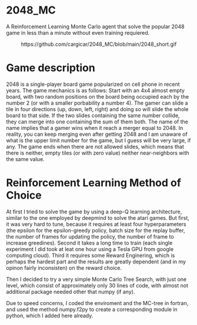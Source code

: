 # 2048_MC

A Reinforcement Learning Monte Carlo agent that solve the popular 2048 game in less than a minute without even training requiered.

<p align = "center">
 https://github.com/cargicar/2048_MC/blob/main/2048_short.gif
</p>

# Game description

2048 is a single-player board game popularized on cell phone in recent years. The game mechanics is as follows: Start with an 4x4 almost empty board, with two random positions on the board being occupied each by the number 2 (or with a smaller porbability a number 4). The gamer can slide a tile in four directions (up, down, left, right) and doing so will slide the whole board to that side. If the two slides containing the same number collide, they can merge into one containing the sum of them both. The name of the name implies that a gamer wins when it reach a merger equal to 2048. In reality, you can keep merging even after getting 2048 and I am unaware of what is the upper limit number for the game, but I guess will be very large, if any. The game ends when there are not allowed slides, which means that there is neither, empty tiles (or with zero value) neither near-neighbors with the same value.

# Reinforcement Learning Method of Choice

At first I tried to solve the game by using a deep-Q learning architecture, similar to the one employed by deepmind to solve the atari games. But first, it was very hard to tune, because it requires at least four hyperparameters (the epsilon for the epsilon-greedy policy, batch size for the replay buffer, the number of frames for updating the policy, the number of frame to increase greedines). Second it takes a long time to train (each single experiment I did took at leat one hour using a Tesla GPU from google computing cloud). Third it requires some Reward Enginering, which is perhaps the hardest part and the results are greatly dependent (and in my opinon fairly inconsisten) on the reward choice. 

Then I decided to try a very simple Monte Carlo Tree Search, with just one level, which consist of approximately only 30 lines of code, with almost not additional package needed other that numpy (if any). 

Due to speed concerns, I coded the enviroment and the MC-tree in fortran, and used the method numpy.f2py to create a corresponding module in python, which I added here already.

